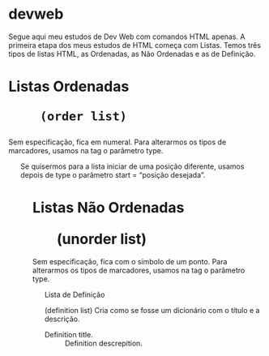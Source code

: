 # devweb
Segue aqui meu estudos de Dev Web com comandos HTML apenas.
A primeira etapa dos meus estudos de HTML começa com Listas.
Temos três tipos de listas HTML, as Ordenadas, as Não Ordenadas e as de Definição.

<h1>Listas Ordenadas <code><ol> (order list)</code></h1> 

Sem especificação, fica em numeral.
Para alterarmos os tipos de marcadores, usamos na tag o parâmetro type.
<ol type=”( 1, A, a, I, i)”>
	
Se quisermos para a lista iniciar de uma posição diferente, usamos depois de type o parâmetro start = “posição desejada”.
<ol type=”A” start=”4”>

# Listas Não Ordenadas <ul> (unorder list)

Sem especificação, fica com o símbolo de um ponto.
Para alterarmos os tipos de marcadores, usamos na tag o parâmetro type.
<ol type=”(disc, circle, square)”>

Lista de Definição <dl> (definition list)
Cria como se fosse um dicionário com o título e a descrição.
<dt> Definition title.
<dd> Definition descrepition.

